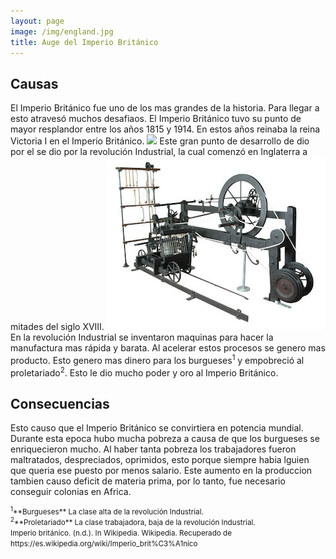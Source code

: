 ```yaml
---
layout: page
image: /img/england.jpg
title: Auge del Imperio Británico
---
```


## Causas
El Imperio Británico fue uno de los mas grandes de la historia. Para llegar a esto atravesó muchos desafiaos. El Imperio Británico tuvo su punto de mayor resplandor entre los años 1815 y 1914. En estos años reinaba la reina Victoria I en el Imperio Británico. <img src="{{site.github.url}}/img/victoriaI.jpeg" class="right"> Este gran punto de desarrollo de dio por el se dio por la revolución Industrial, la cual comenzó en Inglaterra a mitades del siglo XVIII. ![Hiladora de Muselina](/img/hiladora-de-muselina.jpeg) En la revolución Industrial se inventaron maquinas para hacer la manufactura mas rápida y barata. Al acelerar estos procesos se genero mas producto. Esto genero mas dinero para los burgueses<sup>1</sup> y empobreció al proletariado<sup>2</sup>. Esto le dio mucho poder y oro al Imperio Británico.

## Consecuencias
Esto causo que el Imperio Británico se convirtiera en potencia mundial. Durante esta epoca hubo mucha pobreza a causa de que los burgueses se enriquecieron mucho. Al haber tanta pobreza los trabajadores fueron maltratados, despreciados, oprimidos, esto porque siempre habia lguien que queria ese puesto por menos salario. Este aumento en la produccion tambien causo deficit de materia prima, por lo tanto, fue necesario conseguir colonias en Africa.



<small class="bib">
  <sup>1</sup>**Burgueses** La clase alta de la revolución Industrial.<br>
  <sup>2</sup>**Proletariado** La clase trabajadora, baja de la revolución Industrial.<br>
  Imperio británico. (n.d.). In Wikipedia. Wikipedia. Recuperado de https://es.wikipedia.org/wiki/Imperio_brit%C3%A1nico
</small>
